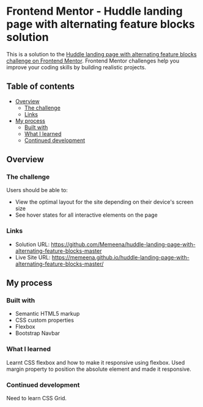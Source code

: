 # Frontend Mentor - Huddle landing page with alternating feature blocks solution

This is a solution to the [Huddle landing page with alternating feature blocks challenge on Frontend Mentor](https://www.frontendmentor.io/challenges/huddle-landing-page-with-alternating-feature-blocks-5ca5f5981e82137ec91a5100). Frontend Mentor challenges help you improve your coding skills by building realistic projects. 

## Table of contents

- [Overview](#overview)
  - [The challenge](#the-challenge)
  - [Links](#links)
- [My process](#my-process)
  - [Built with](#built-with)
  - [What I learned](#what-i-learned)
  - [Continued development](#continued-development)
  
## Overview

### The challenge

Users should be able to:

- View the optimal layout for the site depending on their device's screen size
- See hover states for all interactive elements on the page

### Links

- Solution URL: https://github.com/Memeena/huddle-landing-page-with-alternating-feature-blocks-master
- Live Site URL: https://memeena.github.io/huddle-landing-page-with-alternating-feature-blocks-master/


## My process

  
### Built with

- Semantic HTML5 markup
- CSS custom properties
- Flexbox
- Bootstrap Navbar

### What I learned

Learnt CSS flexbox and how to make it responsive using flexbox. Used margin property to position the absolute element and made it responsive.


### Continued development

Need to learn CSS Grid.

